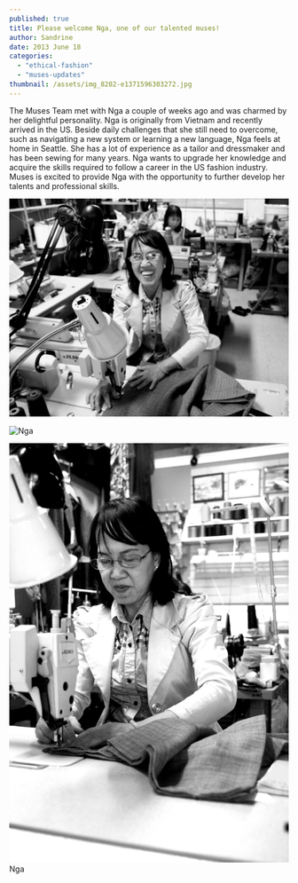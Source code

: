```yaml
---
published: true
title: Please welcome Nga, one of our talented muses!
author: Sandrine
date: 2013 June 18
categories:
  - "ethical-fashion"
  - "muses-updates"
thumbnail: /assets/img_8202-e1371596303272.jpg
---
```

The Muses Team met with Nga a couple of weeks ago and was charmed by her delightful personality. Nga is originally from Vietnam and recently arrived in the US. Beside daily challenges that she still need to overcome, such as navigating a new system or learning a new language, Nga feels at home in Seattle. She has a lot of experience as a tailor and dressmaker and has been sewing for many years. Nga wants to upgrade her knowledge and acquire the skills required to follow a career in the US fashion industry. Muses is excited to provide Nga with the opportunity to further develop her talents and professional skills.

![Nga](/assets/img_8186.jpg?w=470)

![Nga](/assets/img_8202.jpg?w=470 "Nga")

![Nga](/assets/img_8193.jpg?w=470)
Nga